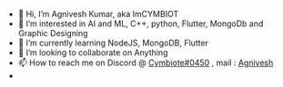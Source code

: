 - 👋 Hi, I’m Agnivesh Kumar, aka ImCYMBIOT
- 👀 I’m interested in AI and ML, C++, python, Flutter, MongoDb and Graphic Designing
- 🌱 I’m currently learning NodeJS, MongoDB, Flutter
- 💞️ I’m looking to collaborate on Anything
- 📫 How to reach me on Discord @ [Cymbiote#0450](https://discord.com/users/539946199109730304) , mail : [Agnivesh](agniveshkumar15@gmail.com)
- 
